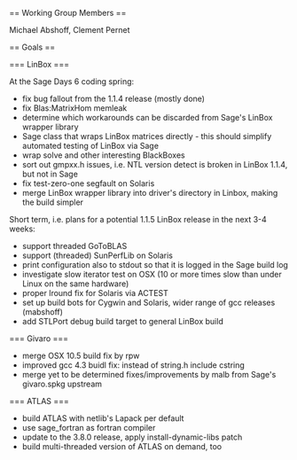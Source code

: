 == Working Group Members ==

Michael Abshoff, Clement Pernet

== Goals ==


=== LinBox ===

At the Sage Days 6 coding spring:

 * fix bug fallout from the 1.1.4 release (mostly done)
 * fix Blas:MatrixHom memleak
 * determine which workarounds can be discarded from Sage's LinBox wrapper library
 * Sage class that wraps LinBox matrices directly - this should simplify automated testing of LinBox via Sage
 * wrap solve and other interesting BlackBoxes
 * sort out gmpxx.h issues, i.e. NTL version detect is broken in LinBox 1.1.4, but not in Sage
 * fix test-zero-one segfault on Solaris 
 * merge LinBox wrapper library into driver's directory in Linbox, making the build simpler 

Short term, i.e. plans for a potential 1.1.5 LinBox release in the next 3-4 weeks:

 * support threaded GoToBLAS
 * support (threaded) SunPerfLib on Solaris
 * print configuration also to stdout so that it is logged in the Sage build log
 * investigate slow iterator test on OSX (10 or more times slow than under Linux on the same hardware)
 * proper lround fix for Solaris via ACTEST
 * set up build bots for Cygwin and Solaris, wider range of gcc releases (mabshoff) 
 * add STLPort debug build target to general LinBox build

=== Givaro ===

 * merge OSX 10.5 build fix by rpw
 * improved gcc 4.3 buidl fix: instead of string.h include cstring
 * merge yet to be determined fixes/improvements by malb from Sage's givaro.spkg upstream

=== ATLAS ===

 * build ATLAS with netlib's Lapack per default
 * use sage_fortran as fortran compiler
 * update to the 3.8.0 release, apply install-dynamic-libs patch
 * build multi-threaded version of ATLAS on demand, too
 
